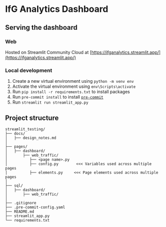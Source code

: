# IfG Analytics Dashboard
## Serving the dashboard
### Web
Hosted on Streamlit Community Cloud at [https://ifganalytics.streamlit.app/](https://ifganalytics.streamlit.app/)

### Local development
1. Create a new virtual environment using `python -m venv env`
1. Activate the virtual environment using `env\Scripts\activate`
1. Run `pip install -r requirements.txt` to install packages
1. Run `pre-commit install` to install [`pre-commit`](https://pre-commit.com/)
1. Run `streamlit run streamlit_app.py`

## Project structure
```
streamlit_testing/
├── docs/
│   ├── design_notes.md
│
├── pages/
│   ├── dashboard/
│       ├── web_traffic/
│          ├── <page name>.py
│          ├── config.py        <<< Variables used across multiple pages
│          ├── elements.py     <<< Page elements used across multiple pages
│
├── sql/
│   ├── dashboard/
│       ├── web_traffic/
│
├── .gitignore
├── .pre-commit-config.yaml
├── README.md
├── streamlit_app.py
└── requirements.txt
```